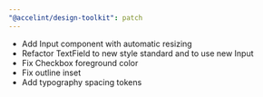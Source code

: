 ```yaml
---
"@accelint/design-toolkit": patch
---
```


- Add Input component with automatic resizing
- Refactor TextField to new style standard and to use new Input
- Fix Checkbox foreground color
- Fix outline inset
- Add typography spacing tokens
